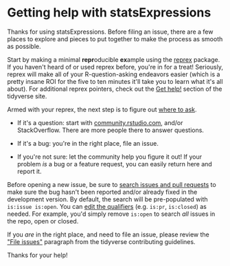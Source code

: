 # Getting help with statsExpressions

Thanks for using statsExpressions. Before filing an issue, there are a few
places to explore and pieces to put together to make the process as smooth as
possible.

Start by making a minimal **repr**oducible **ex**ample using the
[reprex](https://reprex.tidyverse.org/) package. If you haven't heard of or used
reprex before, you're in for a treat! Seriously, reprex will make all of your
R-question-asking endeavors easier (which is a pretty insane ROI for the five to
ten minutes it'll take you to learn what it's all about). For additional reprex
pointers, check out the [Get help!](https://www.tidyverse.org/help/) section of
the tidyverse site.

Armed with your reprex, the next step is to figure out [where to
ask](https://www.tidyverse.org/help/#where-to-ask).

- If it's a question: start with
  [community.rstudio.com](https://community.rstudio.com/), and/or
  StackOverflow. There are more people there to answer questions.

- If it's a bug: you're in the right place, file an issue.

- If you're not sure: let the community help you figure it out! If your
  problem _is_ a bug or a feature request, you can easily return here and
  report it.

Before opening a new issue, be sure to [search issues and pull
requests](https://github.com/IndrajeetPatil/statsExpressions/issues) to make
sure the bug hasn't been reported and/or already fixed in the development
version. By default, the search will be pre-populated with `is:issue is:open`.
You can [edit the
qualifiers](https://help.github.com/articles/searching-issues-and-pull-requests/)
(e.g. `is:pr`, `is:closed`) as needed. For example, you'd simply remove
`is:open` to search _all_ issues in the repo, open or closed.

If you _are_ in the right place, and need to file an issue, please review the
["File issues"](https://www.tidyverse.org/contribute/#issues) paragraph from the
tidyverse contributing guidelines.

Thanks for your help!
